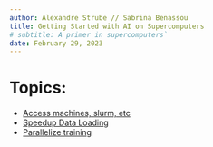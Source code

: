 ```yaml
---
author: Alexandre Strube // Sabrina Benassou
title: Getting Started with AI on Supercomputers 
# subtitle: A primer in supercomputers`
date: February 29, 2023
---
```


# Topics:

- [Access machines, slurm, etc](01-access-machines.html)
- [Speedup Data Loading](02-speedup-data-loading.html)
- [Parallelize training](03-parallelize-training.html)

